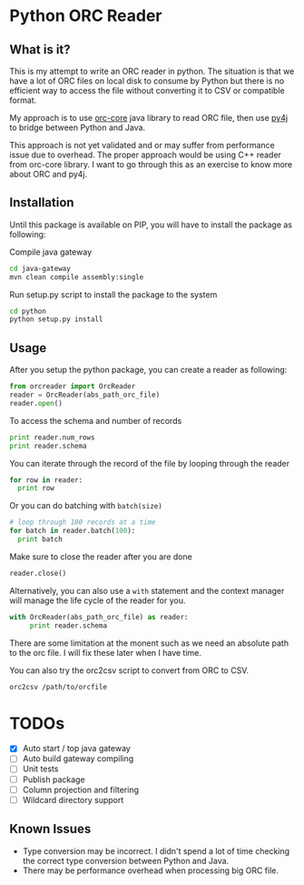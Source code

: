 # Python ORC Reader

## What is it?

This is my attempt to write an ORC reader in python. The situation is that we have a lot of ORC files on local disk to consume by Python but there is no efficient way to access the file without converting it to CSV or compatible format.

My approach is to use [orc-core](https://orc.apache.org/docs/core-java.html) java library to read ORC file, then use
[py4j](https://github.com/bartdag/py4j) to bridge between Python and Java.

This approach is not yet validated and  or may suffer from performance issue due to overhead. The proper approach would be using C++ reader from orc-core library. I want to go through this as an  exercise to know more about ORC and py4j.


## Installation
 
Until this package is available on PIP, you will have to install the package as following:

Compile java gateway

``` bash
cd java-gateway
mvn clean compile assembly:single
```
 
Run setup.py script to install the package to the system

``` bash
cd python
python setup.py install
```

## Usage

After you setup the python package, you can create a reader as following:

``` python
from orcreader import OrcReader
reader = OrcReader(abs_path_orc_file)
reader.open()
```

To access the schema and number of records

``` python
print reader.num_rows
print reader.schema
```

You can iterate through the record of the file by looping through the reader

``` python
for row in reader:
  print row
```

Or you can do batching with `batch(size)`

``` python
# loop through 100 records at a time
for batch in reader.batch(100):
  print batch
```

Make sure to close the reader after you are done

``` python
reader.close() 
```

Alternatively, you can also use a `with` statement and the context manager will manage the life cycle of the reader for you.

``` python
with OrcReader(abs_path_orc_file) as reader:
     print reader.schema
```

There are some limitation at the monent such as we need an absolute path to the orc file. I will fix these later when I have time.

You can also try the orc2csv script to convert from ORC to CSV.

``` bash
orc2csv /path/to/orcfile
```

# TODOs

- [x] Auto start / top java gateway
- [ ] Auto build gateway compiling
- [ ] Unit tests
- [ ] Publish package
- [ ] Column projection and filtering
- [ ] Wildcard directory support

## Known Issues

* Type conversion may be incorrect. I didn't spend a lot of time checking the correct type conversion between Python and Java.
* There may be performance overhead when processing big ORC file.

